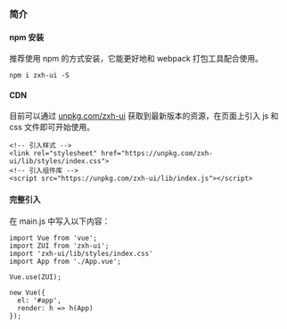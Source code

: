 ### 简介

#### npm 安装

推荐使用 npm 的方式安装，它能更好地和 webpack 打包工具配合使用。

```
npm i zxh-ui -S
```

#### CDN
目前可以通过 [unpkg.com/zxh-ui](https://unpkg.com/browse/zxh-ui/) 获取到最新版本的资源，在页面上引入 js 和 css 文件即可开始使用。

```
<!-- 引入样式 -->
<link rel="stylesheet" href="https://unpkg.com/zxh-ui/lib/styles/index.css">
<!-- 引入组件库 -->
<script src="https://unpkg.com/zxh-ui/lib/index.js"></script>
```

#### 完整引入

在 main.js 中写入以下内容：

```
import Vue from 'vue';
import ZUI from 'zxh-ui';
import 'zxh-ui/lib/styles/index.css'
import App from './App.vue';

Vue.use(ZUI);

new Vue({
  el: '#app',
  render: h => h(App)
});
```
